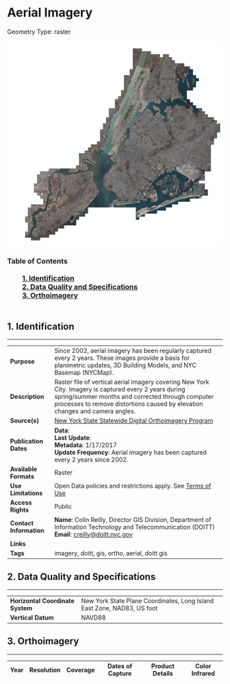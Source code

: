 # Aerial Imagery
Geometry Type: raster<br><br>![image](https://github.com/CityOfNewYork/nyc-geo-metadata/blob/master/Images/AerialImagery.PNG)

### Table of Contents<br><br>&nbsp;&nbsp;&nbsp;&nbsp;&nbsp;&nbsp;&nbsp;&nbsp;&nbsp;[**1. Identification**](#1-identification)<br>&nbsp;&nbsp;&nbsp;&nbsp;&nbsp;&nbsp;&nbsp;&nbsp;&nbsp;[**2. Data Quality and Specifications**](#2-data-quality-and-specifications)<br>&nbsp;&nbsp;&nbsp;&nbsp;&nbsp;&nbsp;&nbsp;&nbsp;&nbsp;[**3. Orthoimagery**](#3-orthoimagery)<br><br>
## 1. Identification
---------------------------------------------
|     |     |
| --- | --- |
**Purpose** |Since 2002, aerial imagery has been regularly captured every 2 years. These images provide a basis for planimetric updates, 3D Building Models, and NYC Basemap (NYCMap).
**Description** |Raster file of vertical aerial imagery covering New York City. Imagery is captured every 2 years during spring/summer months and corrected through computer processes to remove distortions caused by elevation changes and camera angles.
**Source(s)** |[New York State Statewide Digital Orthoimagery Program](http://gis.ny.gov/gateway/orthoprogram/ortho_options.htm)
**Publication Dates** |**Data**: <br>**Last Update**: <br>**Metadata**: 1/17/2017<br>**Update Frequency**: Aerial imagery has been captured every 2 years since 2002. 
**Available Formats** |Raster
**Use Limitations** |Open Data policies and restrictions apply. See [Terms of Use](http://www.nyc.gov/html/data/terms.html)
**Access Rights** |Public
**Contact Information** |**Name**: Colin Reilly, Director GIS Division, Department of Information Technology and Telecommunication (DOITT)<br>**Email**: creilly@doitt.nyc.gov
**Links** |
**Tags** |imagery, doitt, gis, ortho, aerial, doitt gis
## 2. Data Quality and Specifications
---------------------------------------------
|     |     |
| --- | --- |
**Horizontal Coordinate System** |New York State Plane Coordinates, Long Island East Zone, NAD83, US foot
**Vertical Datum** |NAVD88

## 3. Orthoimagery
----------------------------------------------
|**Year**|**Resolution**|**Coverage**|**Dates of Capture**|**Product Details**|**Color Infrared**|
| -- | -- | -- | -- | -- | -- | 
